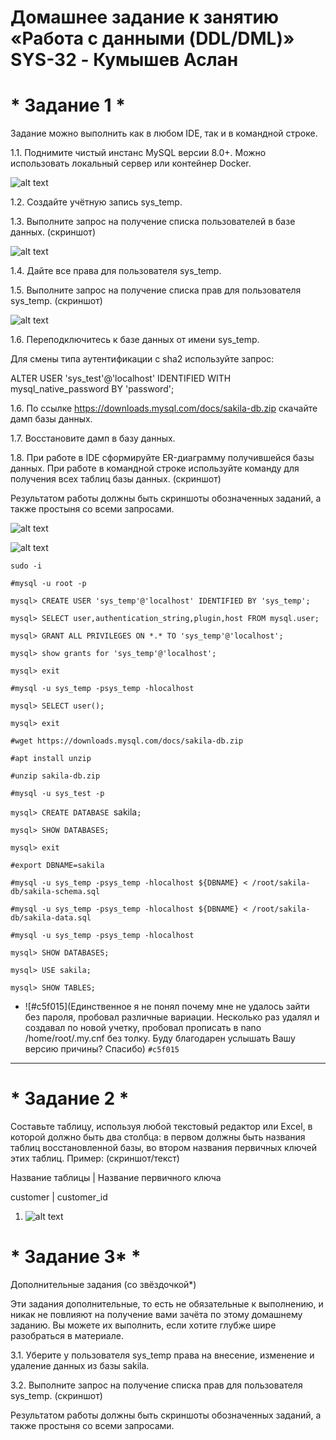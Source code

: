 # **Домашнее задание к занятию «Работа с данными (DDL/DML)» SYS-32 - Кумышев Аслан**

# * Задание 1 *
Задание можно выполнить как в любом IDE, так и в командной строке.

1.1. Поднимите чистый инстанс MySQL версии 8.0+. Можно использовать локальный сервер или контейнер Docker.

 ![alt text](https://github.com/sAslank/-DDL-DML/blob/main/img/Скриншот%2022-09-2024%20020632.jpg)

1.2. Создайте учётную запись sys_temp.

1.3. Выполните запрос на получение списка пользователей в базе данных. (скриншот)

 ![alt text](https://github.com/sAslank/-DDL-DML/blob/main/img/1.3.jpg)

1.4. Дайте все права для пользователя sys_temp.

1.5. Выполните запрос на получение списка прав для пользователя sys_temp. (скриншот)

![alt text](https://github.com/sAslank/-DDL-DML/blob/main/img/1%2C5.jpg)

1.6. Переподключитесь к базе данных от имени sys_temp.

Для смены типа аутентификации с sha2 используйте запрос:

ALTER USER 'sys_test'@'localhost' IDENTIFIED WITH mysql_native_password BY 'password';

1.6. По ссылке https://downloads.mysql.com/docs/sakila-db.zip скачайте дамп базы данных.

1.7. Восстановите дамп в базу данных.

1.8. При работе в IDE сформируйте ER-диаграмму получившейся базы данных. При работе в командной строке используйте команду для получения всех таблиц базы данных. (скриншот)

Результатом работы должны быть скриншоты обозначенных заданий, а также простыня со всеми запросами.
 
 ![alt text](https://github.com/sAslank/-DDL-DML/blob/main/img/1%2C17.jpg)

 ![alt text](https://github.com/sAslank/-DDL-DML/blob/main/img/1%2C7.jpg)

`sudo -i`

`#mysql -u root -p`

`mysql> CREATE USER 'sys_temp'@'localhost' IDENTIFIED BY 'sys_temp';`

`mysql> SELECT user,authentication_string,plugin,host FROM mysql.user;`

`mysql> GRANT ALL PRIVILEGES ON *.* TO 'sys_temp'@'localhost';`

`mysql> show grants for 'sys_temp'@'localhost';`

`mysql> exit`

`#mysql -u sys_temp -psys_temp -hlocalhost`

`mysql> SELECT user();`

`mysql> exit`

`#wget https://downloads.mysql.com/docs/sakila-db.zip`

`#apt install unzip`

`#unzip sakila-db.zip`

`#mysql -u sys_test -p`

`mysql> CREATE DATABASE `sakila`;`

`mysql> SHOW DATABASES;`

`mysql> exit`

`#export DBNAME=sakila`

`#mysql -u sys_temp -psys_temp -hlocalhost ${DBNAME} < /root/sakila-db/sakila-schema.sql`

`#mysql -u sys_temp -psys_temp -hlocalhost ${DBNAME} < /root/sakila-db/sakila-data.sql`

`#mysql -u sys_temp -psys_temp -hlocalhost`

`mysql> SHOW DATABASES;`

`mysql> USE sakila;`

`mysql> SHOW TABLES;`

- ![#c5f015](Единственное я не понял почему мне не удалось зайти без пароля, пробовал различные вариации. Несколько раз удалял и создавал по новой учетку, пробовал прописать в  nano /home/root/.my.cnf без толку. Буду благодарен услышать Вашу версию причины? Спасибо) `#c5f015`
 **************************************************************************

# * Задание 2 *

Составьте таблицу, используя любой текстовый редактор или Excel, в которой должно быть два столбца: в первом должны быть названия таблиц восстановленной базы, во втором названия первичных ключей этих таблиц. Пример: (скриншот/текст)

Название таблицы | Название первичного ключа

customer         | customer_id


1. ![alt text](https://github.com/sAslank/-DDL-DML/blob/main/img/Скриншот%2023-09-2024%20030739.jpg)

# * Задание 3* *

Дополнительные задания (со звёздочкой*)

Эти задания дополнительные, то есть не обязательные к выполнению, и никак не повлияют на получение вами зачёта по этому домашнему заданию. Вы можете их выполнить, если хотите глубже шире разобраться в материале.

3.1. Уберите у пользователя sys_temp права на внесение, изменение и удаление данных из базы sakila.

3.2. Выполните запрос на получение списка прав для пользователя sys_temp. (скриншот)

Результатом работы должны быть скриншоты обозначенных заданий, а также простыня со всеми запросами.
